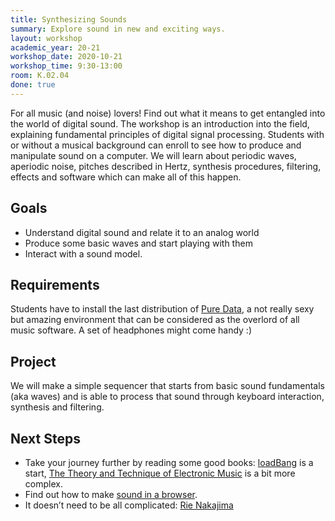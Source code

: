 ```yaml
---
title: Synthesizing Sounds
summary: Explore sound in new and exciting ways.
layout: workshop
academic_year: 20-21
workshop_date: 2020-10-21
workshop_time: 9:30-13:00
room: K.02.04
done: true
---
```


For all music (and noise) lovers! Find out what it means to get entangled into the world of digital sound. The workshop is an introduction into the field, explaining fundamental principles of digital signal processing. Students with or without a musical background can enroll to see how to produce and manipulate sound on a computer. We will learn about periodic waves, aperiodic noise, pitches described in Hertz, synthesis procedures, filtering, effects and software which can make all of this happen.

## Goals

- Understand digital sound and relate it to an analog world
- Produce some basic waves and start playing with them
- Interact with a sound model.

## Requirements

Students have to install the last distribution of <a href="https://puredata.info/">Pure Data</a>, a not really sexy but amazing environment that can be considered as the overlord of all music software. A set of headphones might come handy :)

## Project

We will make a simple sequencer that starts from basic sound fundamentals (aka waves) and is able to process that sound through keyboard interaction, synthesis and filtering.

## Next Steps

- Take your journey further by reading some good books: <a href="http://www.pd-tutorial.com/english/index.html">loadBang</a> is a start, <a href="https://freecomputerbooks.com/The-Theory-and-Technique-of-Electronic-Music.html">The Theory and Technique of Electronic Music</a> is a bit more complex.
- Find out how to make <a href="https://developer.mozilla.org/en-US/docs/Web/API/Web_Audio_API">sound in a browser</a>.
- It doesn’t need to be all complicated: <a href="https://www.youtube.com/watch?v=YK-cdG3GBHs">Rie Nakajima</a>

